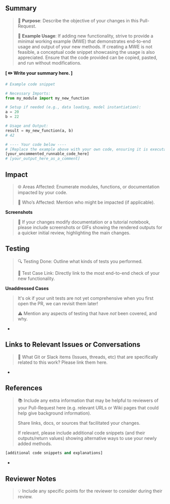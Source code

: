 ## Summary

> 🎯 **Purpose**: Describe the objective of your changes in this Pull-Request.
>
> 📜 **Example Usage**: If adding new functionality, strive to provide a minimal working example (MWE) that demonstrates end-to-end usage and output of your new methods. If creating a MWE is not feasible, a conceptual code snippet showcasing the usage is also appreciated. Ensure that the code provided can be copied, pasted, and run without modifications.

**[ ✏️ Write your summary here. ]**

```python
# Example code snippet

# Necessary Imports:
from my_module import my_new_function

# Setup if needed (e.g., data loading, model instantiation):
a = 20
b = 22

# Usage and Output:
result = my_new_function(a, b)
# 42

# ---- Your code below ----
# [Replace the example above with your own code, ensuring it is executable and demonstrates your feature or fix.]
[your_uncommented_runnable_code_here]
# [your_output_here_as_a_comment]
```

## Impact

> 🌐 Areas Affected: Enumerate modules, functions, or documentation impacted by your code.
>
> 👥 Who’s Affected: Mention who might be impacted (if applicable).

**Screenshots**

> 📸 If your changes modify documentation or a tutorial notebook, please include screenshots or GIFs showing the rendered outputs for a quicker initial review, highlighting the main changes.


## Testing

> 🔍 Testing Done: Outline what kinds of tests you performed.
>
> 🔗 Test Case Link: Directly link to the most end-to-end check of your new functionality.

**Unaddressed Cases**

> It's ok if your unit tests are not yet
> comprehensive when you first open the PR,
> we can revisit them later!
>
> ⚠️ Mention any aspects of testing that have *not* been covered, and why.

-

## Links to Relevant Issues or Conversations

> 🔗 What Git or Slack items (Issues, threads, etc) that are specifically related to
> this work? Please link them here.

-

## References

> 📚 Include any extra information that may be helpful to reviewers of your
> Pull-Request here (e.g. relevant URLs or Wiki pages that could help give
> background information). 
>
> Share links, docs, or sources that facilitated your changes.
>
> If relevant, please include additional code snippets
> (and their outputs/return values) showing alternative ways to use your newly added methods.

```python
[additional code snippets and explanations]
```

-

## Reviewer Notes
> 💡 Include any specific points for the reviewer to consider during their review.


